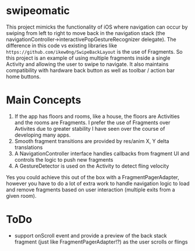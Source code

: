 # swipeomatic
This project mimicks the functionality of iOS where navigation can occur by swiping from left to right to move back in the navigation stack (the navigationController->interactivePopGestureRecognizer delegate). The difference in this code vs existing libraries like `https://github.com/ikew0ng/SwipeBackLayout` is the use of Fragments. So this project is an example of using multiple fragments inside a single Activity and allowing the user to swipe to navigate. It also maintains compatibility with hardware back button as well as toolbar / action bar home buttons.

# Main Concepts
1. If the app has floors and rooms, like a house, the floors are Activities and the rooms are Fragments. I prefer the use of Fragments over Avtivites due to greater stability I have seen over the course of developing many apps.
2. Smooth fragment transitions are provided by res/anim X, Y delta translations
3. A NavigationController interface handles callbacks from fragment UI and controls the logic to push new fragments
4. A GestureDetector is used on the Activity to detect fling velocity


Yes you could achieve this out of the box with a FragmentPagerAdapter, however you have to do a lot of extra work to handle navigation logic to load and remove fragments based on user interaction (multiple exits from a given room).

# ToDo
- support onScroll event and provide a preview of the back stack fragment (just like FragmentPagerAdapter!?) as the user scrolls or flings


